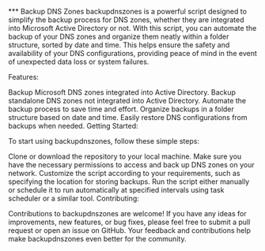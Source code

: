 *** Backup DNS Zones
backupdnszones is a powerful script designed to simplify the backup process for DNS zones, whether they are integrated into Microsoft Active Directory or not. 
With this script, you can automate the backup of your DNS zones and organize them neatly within a folder structure, sorted by date and time. 
This helps ensure the safety and availability of your DNS configurations, providing peace of mind in the event of unexpected data loss or system failures.

Features:

Backup Microsoft DNS zones integrated into Active Directory.
Backup standalone DNS zones not integrated into Active Directory.
Automate the backup process to save time and effort.
Organize backups in a folder structure based on date and time.
Easily restore DNS configurations from backups when needed.
Getting Started:

To start using backupdnszones, follow these simple steps:

Clone or download the repository to your local machine.
Make sure you have the necessary permissions to access and back up DNS zones on your network.
Customize the script according to your requirements, such as specifying the location for storing backups.
Run the script either manually or schedule it to run automatically at specified intervals using task scheduler or a similar tool.
Contributing:

Contributions to backupdnszones are welcome! If you have any ideas for improvements, new features, or bug fixes, please feel free to submit a pull request or open an issue on GitHub. Your feedback and contributions help make backupdnszones even better for the community.
